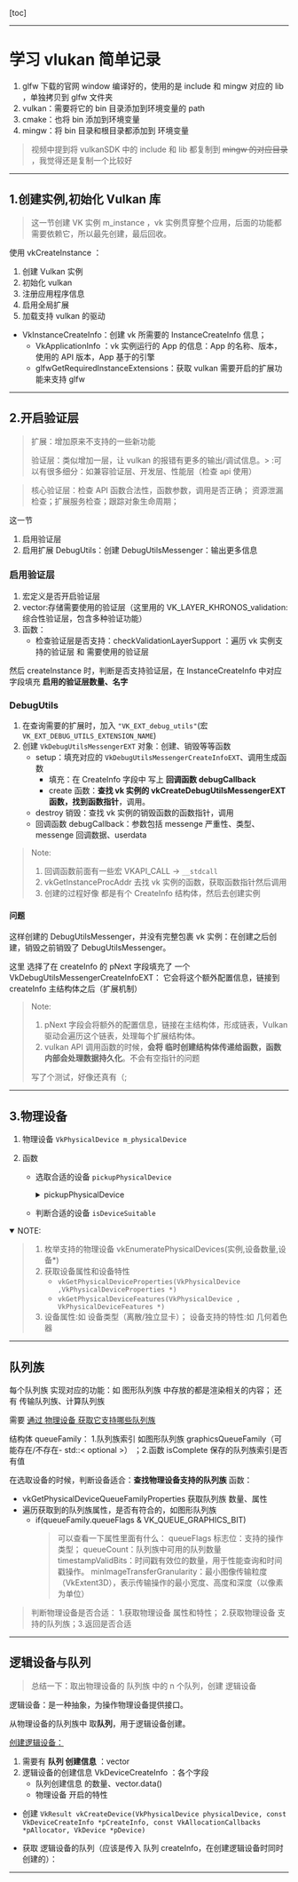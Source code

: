 [toc]

---

# 学习 vlukan 简单记录

1. glfw 下载的官网 window 编译好的，使用的是 include 和 mingw 对应的 lib ，单独拷贝到 glfw 文件夹
2. vulkan：需要将它的 bin 目录添加到环境变量的 path
3. cmake：也将 bin 添加到环境变量
4. mingw：将 bin 目录和根目录都添加到 环境变量

> 视频中提到将 vulkanSDK 中的 include 和 lib 都复制到 ~~mingw 的对应目录~~ ，我觉得还是复制一个比较好

---

## 1.创建实例,初始化 Vulkan 库

> 这一节创建 VK 实例 m_instance ，vk 实例贯穿整个应用，后面的功能都需要依赖它，所以最先创建，最后回收。

使用 vkCreateInstance ：

1. 创建 Vulkan 实例
2. 初始化 vulkan
3. 注册应用程序信息
4. 启用全局扩展
5. 加载支持 vulkan 的驱动

- VkInstanceCreateInfo：创建 vk 所需要的 InstanceCreateInfo 信息；
  - VkApplicationInfo ：vk 实例运行的 App 的信息：App 的名称、版本，使用的 API 版本，App 基于的引擎
  - glfwGetRequiredInstanceExtensions：获取 vulkan 需要开启的扩展功能来支持 glfw

---

## 2.开启验证层

> 扩展：增加原来不支持的一些新功能
>
> 验证层：类似增加一层，让 vulkan 的报错有更多的输出/调试信息。> :可以有很多细分：如兼容验证层、开发层、性能层（检查 api 使用）

> 核心验证层：检查 API 函数合法性，函数参数，调用是否正确；
> 资源泄漏检查；扩展服务检查；跟踪对象生命周期；

这一节

1. 启用验证层
2. 启用扩展 DebugUtils：创建 DebugUtilsMessenger：输出更多信息

### 启用验证层

1. 宏定义是否开启验证层
2. vector:存储需要使用的验证层（这里用的 VK_LAYER_KHRONOS_validation: 综合性验证层，包含多种验证功能）
3. 函数：
   - 检查验证层是否支持：checkValidationLayerSupport ：遍历 vk 实例支持的验证层 和 需要使用的验证层

然后 createInstance 时，判断是否支持验证层，在 InstanceCreateInfo 中对应字段填充 **启用的验证层数量、名字**

### DebugUtils

1. 在查询需要的扩展时，加入 `"VK_EXT_debug_utils"`(宏 `VK_EXT_DEBUG_UTILS_EXTENSION_NAME`)
2. 创建 `VkDebugUtilsMessengerEXT` 对象：创建、销毁等等函数
   - setup：填充对应的 `VkDebugUtilsMessengerCreateInfoEXT`、调用生成函数
     - 填充：在 CreateInfo 字段中 写上 **回调函数 debugCallback**
     - create 函数：**查找 vk 实例的 vkCreateDebugUtilsMessengerEXT 函数，找到函数指针**，调用。
   - destroy 销毁：查找 vk 实例的销毁函数的函数指针，调用
   - 回调函数 debugCallback：参数包括 messenge 严重性、类型、messenge 回调数据、userdata

> Note:
>
> 1. 回调函数前面有一些宏 VKAPI_CALL -> `__stdcall`
> 2. vkGetInstanceProcAddr 去找 vk 实例的函数，获取函数指针然后调用
> 3. 创建的过程好像 都是有个 CreateInfo 结构体，然后去创建实例

#### 问题

这样创建的 DebugUtilsMessenger，并没有完整包裹 vk 实例：在创建之后创建，销毁之前销毁了 DebugUtilsMessenger。

这里 选择了在 createInfo 的 pNext 字段填充了 一个 VkDebugUtilsMessengerCreateInfoEXT：
它会将这个额外配置信息，链接到 createInfo 主结构体之后（扩展机制）

> Note:
>
> 1. pNext 字段会将额外的配置信息，链接在主结构体，形成链表，Vulkan 驱动会遍历这个链表，处理每个扩展结构体。
> 2. vulkan API 调用函数的时候，**会将 临时创建结构体传递给函数，函数内部会处理数据持久化**。不会有空指针的问题
>
> 写了个测试，好像还真有（;

---

## 3.物理设备

1. 物理设备 `VkPhysicalDevice m_physicalDevice`
2. 函数

   - 选取合适的设备 `pickupPhysicalDevice`
     <details>
     <summary>pickupPhysicalDevice</summary>

     ```cpp
     void App::pickupPhysicalDevice()
     {
         // 1. 支持vulkan的设置数量
         uint32_t deviceCount = 0;
         vkEnumeratePhysicalDevices(m_instance, &deviceCount, nullptr);
         if (deviceCount == 0)
         {
             throw std::runtime_error("failed to find GPUs with Vulkan support!");
         }

         // 2. 获取所有支持vulkan的物理设备
         std::vector<VkPhysicalDevice> devices(deviceCount);
         vkEnumeratePhysicalDevices(m_instance, &deviceCount, devices.data());
         for (const auto &device : devices)
         {
             if (isDeviceSuitable(device))
             {
                 m_physicalDevice = device; // 取合适的设备
                 break;
             }
         }
         if (m_physicalDevice == nullptr)
         {
             // 如果最后每找到，则抛出异常
             throw std::runtime_error("failed to find a suitable GPU!");
         }
     }
     ```

     </details>

   - 判断合适的设备 `isDeviceSuitable`

<details open>
<summary>NOTE:</summary>

> 1. 枚举支持的物理设备 vkEnumeratePhysicalDevices(实例,设备数量,设备\*)
> 2. 获取设备属性和设备特性
>    - `vkGetPhysicalDeviceProperties(VkPhysicalDevice ,VkPhysicalDeviceProperties *)`
>    - `vkGetPhysicalDeviceFeatures(VkPhysicalDevice , VkPhysicalDeviceFeatures *)`
> 3. 设备属性:如 设备类型（离散/独立显卡）；
>    设备支持的特性:如 几何着色器

</details>

---

## 队列族

每个队列族 实现对应的功能：如 图形队列族 中存放的都是渲染相关的内容；
还有 传输队列族、计算队列族

需要 <u>通过 物理设备 获取它支持哪些队列族</u>

结构体 queueFamily： 1.队列族索引 如图形队列族 graphicsQueueFamily（可能存在/不存在- std::< optional >） ；2.函数 isComplete 保存的队列族索引是否有值

在选取设备的时候，判断设备适合：**查找物理设备支持的队列族** 函数：

- vkGetPhysicalDeviceQueueFamilyProperties 获取队列族 数量、属性
- 遍历获取到的队列族属性，是否有符合的，如图形队列族
  - if(queueFamily.queueFlags & VK_QUEUE_GRAPHICS_BIT)
    > 可以查看一下属性里面有什么：
    > queueFlags 标志位：支持的操作类型；
    > queueCount：队列族中可用的队列数量
    > timestampValidBits：时间戳有效位的数量，用于性能查询和时间戳操作。
    > minImageTransferGranularity：最小图像传输粒度（VkExtent3D），表示传输操作的最小宽度、高度和深度（以像素为单位）

> 判断物理设备是否合适： 1.获取物理设备 属性和特性； 2.获取物理设备 支持的队列族；3.返回是否合适

---

## 逻辑设备与队列

> 总结一下：取出物理设备的 队列族 中的 n 个队列，创建 逻辑设备

逻辑设备：是一种抽象，为操作物理设备提供接口。

从物理设备的队列族中 取**队列**，用于逻辑设备创建。

<u>创建逻辑设备：</u>

1. 需要有 **队列 创建信息** ：vector<VkDeviceQueueCreateInfo>
2. 逻辑设备的创建信息 VkDeviceCreateInfo ：各个字段
   - 队列创建信息 的数量、vector.data()
   - 物理设备 开启的特性

- 创建 `VkResult vkCreateDevice(VkPhysicalDevice physicalDevice, const VkDeviceCreateInfo *pCreateInfo, const VkAllocationCallbacks *pAllocator, VkDevice *pDevice)`

- 获取 逻辑设备的队列（应该是传入 队列 createInfo，在创建逻辑设备时同时创建的）：

---

##
